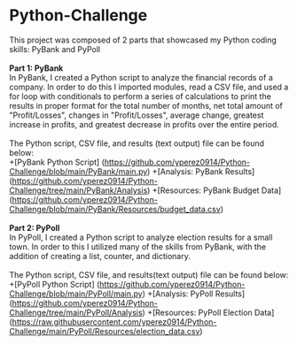 # Python-Challenge
This project was composed of 2 parts that showcased my Python coding skills: PyBank and PyPoll <br>
<br>
**Part 1: PyBank** <br>
In PyBank, I created a Python script to analyze the financial records of a company. In order to do this I imported modules, read a CSV file, and used a for loop with conditionals to perform a series of calculations to print the results in proper format for the total number of months, net total amount of "Profit/Losses", changes in "Profit/Losses", average change, greatest increase in profits, and greatest decrease in profits over the entire period. <br>
<br>
The Python script, CSV file, and results (text output) file can be found below:<br>
+[PyBank Python Script] (https://github.com/yperez0914/Python-Challenge/blob/main/PyBank/main.py)
+[Analysis: PyBank Results] (https://github.com/yperez0914/Python-Challenge/tree/main/PyBank/Analysis)
+[Resources: PyBank Budget Data] (https://github.com/yperez0914/Python-Challenge/blob/main/PyBank/Resources/budget_data.csv)<br>
<br>
**Part 2: PyPoll** <br>
In PyPoll, I created a Python script to analyze election results for a small town. In order to this I utilized many of the skills from PyBank, with the addition of creating a list, counter, and dictionary. <br>
<br>
The Python script, CSV file, and results(text output) file can be found below: <br>
+[PyPoll Python Script] (https://github.com/yperez0914/Python-Challenge/blob/main/PyPoll/main.py)
+[Analysis: PyPoll Results] (https://github.com/yperez0914/Python-Challenge/tree/main/PyPoll/Analysis)
+[Resources: PyPoll Election Data] (https://raw.githubusercontent.com/yperez0914/Python-Challenge/main/PyPoll/Resources/election_data.csv)






